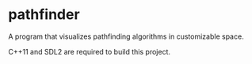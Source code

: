 # pathfinder

A program that visualizes pathfinding algorithms in customizable space.

C++11 and SDL2 are required to build this project.
